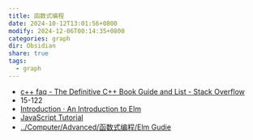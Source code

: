 ```yaml
---
title: 函数式编程
date: 2024-10-12T13:01:56+0800
modify: 2024-12-06T00:14:35+0800
categories: graph
dir: Obsidian
share: true
tags:
  - graph
---
```


- [c++ faq - The Definitive C++ Book Guide and List - Stack Overflow](https://stackoverflow.com/questions/388242/the-definitive-c-book-guide-and-list)
- 15-122
- [Introduction · An Introduction to Elm](https://guide.elm-lang.org/)
- [JavaScript Tutorial](https://www.w3schools.com/js/)
- [../Computer/Advanced/函数式编程/Elm Gudie](./Elm%20Gudie.md)